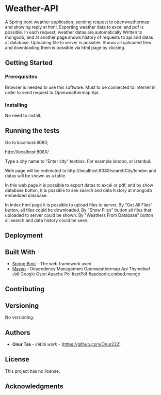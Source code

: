 # Weather-API
A Spring boot weather application, sending request to openweathermap and showing reply at html.
Exporting weather data to excel and pdf is possible. In each request, weather datas are automatically Written to mongodb, and at another page shows history of requests to api and datas at database.
Uploading file to server is possible. Shows all uploaded files and downloading them is possible via html page by clicking.


## Getting Started



### Prerequisites

Browser is needed to use this software.
Must to be connected to internet in order to send request to Openweathermap Api. 


### Installing

No need to install. 

## Running the tests 


Go to localhost:8080;

http://localhost:8080/

Type a city name to "Enter city" textbox. For example london, or istanbul.

Web page will be redirected to http://localhost:8080/searchCity/london and datas will be shown as a table.

In this web page it is possible to export datas to excel or pdf, and by show database button, it is possible to see search and data history at mongodb embedded database.

In index.html page it is possible to upload files to server. By "Get All Files" button, all files could be downloaded.
By "Show Files" button all files that uploaded to server could be shown.
By "Weathers From Database" button all search and data history could be seen.


## Deployment



## Built With

* [Spring Boot](https://projects.spring.io/spring-boot/) - The web framework used
* [Maven](https://maven.apache.org/) - Dependency Management
Openweathermap Api
Thymeleaf
Jstl
Google Gson
Apache Poi
ItextPdf
flapdoodle.embed.mongo


## Contributing


## Versioning

No versioning.

## Authors

* **Onur Tas** - *Initial work* - (https://github.com/Onur232)


## License

This project has no license.

## Acknowledgments


